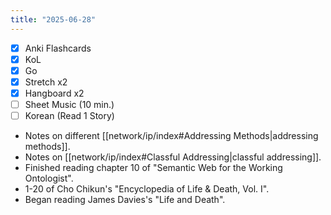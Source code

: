 ```yaml
---
title: "2025-06-28"
---
```


- [x] Anki Flashcards
- [x] KoL
- [x] Go
- [x] Stretch x2
- [x] Hangboard x2
- [ ] Sheet Music (10 min.)
- [ ] Korean (Read 1 Story)

* Notes on different [[network/ip/index#Addressing Methods|addressing methods]].
* Notes on [[network/ip/index#Classful Addressing|classful addressing]].
* Finished reading chapter 10 of "Semantic Web for the Working Ontologist".
* 1-20 of Cho Chikun's "Encyclopedia of Life & Death, Vol. I".
* Began reading James Davies's "Life and Death".